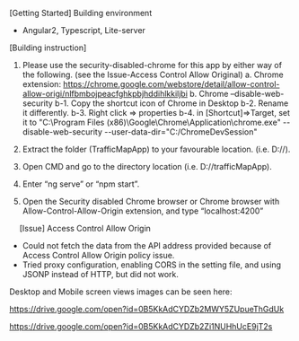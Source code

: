 [Getting Started]
Building environment
-	Angular2, Typescript, Lite-server


[Building instruction]
1.	Please use the security-disabled-chrome for this app by either way of the following. (see the Issue-Access Control Allow Original)
  a.	Chrome extension: https://chrome.google.com/webstore/detail/allow-control-allow-origi/nlfbmbojpeacfghkpbjhddihlkkiljbi
  b.	Chrome –disable-web-security 
    b-1. Copy the shortcut icon of Chrome in Desktop
    b-2. Rename it differently. 
    b-3. Right click => properties
    b-4. in [Shortcut]=>Target, set it to 
         "C:\Program Files (x86)\Google\Chrome\Application\chrome.exe" --disable-web-security --user-data-dir="C:/ChromeDevSession"

2.	Extract the folder (TrafficMapApp) to your favourable location. (i.e. D://).
3.	Open CMD and go to the directory location (i.e. D://trafficMapApp).
4.	Enter “ng serve” or “npm start”. 
5.	Open the Security disabled Chrome browser or Chrome browser with Allow-Control-Allow-Origin extension, and type “localhost:4200”

  
[Issue]
Access Control Allow Origin
-	Could not fetch the data from the API address provided because of Access Control Allow Origin policy issue. 
-	Tried proxy configuration, enabling CORS in the setting file, and using JSONP instead of HTTP, but did not work. 


Desktop and Mobile screen views images can be seen here:

  [desktop]:
  https://drive.google.com/open?id=0B5KkAdCYDZb2aS1CLXdGTzRyejQ   
  https://drive.google.com/open?id=0B5KkAdCYDZb2MWY5ZUpueThGdUk 
  
  [mobile]:
  https://drive.google.com/open?id=0B5KkAdCYDZb2N0lEYkF5dm8tc3M   
  https://drive.google.com/open?id=0B5KkAdCYDZb2Zi1NUHhUcE9jT2s



